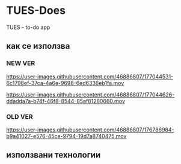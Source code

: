# TUES-Does
TUES - to-do app

## как се използва 

### NEW VER



https://user-images.githubusercontent.com/46886807/177044531-6c1798ef-37ca-4a6e-9698-6ed6336eb1fa.mov

 

https://user-images.githubusercontent.com/46886807/177044626-ddadda7a-b74f-46f8-8544-85af81280660.mov



### OLD VER

https://user-images.githubusercontent.com/46886807/176786984-b9a41027-e576-45ce-9794-19d7a8740475.mov



## използвани технологии 

